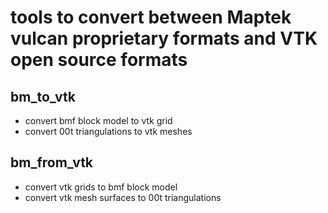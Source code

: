 # tools to convert between Maptek vulcan proprietary formats and VTK open source formats
## bm_to_vtk
 - convert bmf block model to vtk grid
 - convert 00t triangulations to vtk meshes
## bm_from_vtk
 - convert vtk grids to bmf block model
 - convert vtk mesh surfaces to 00t triangulations
